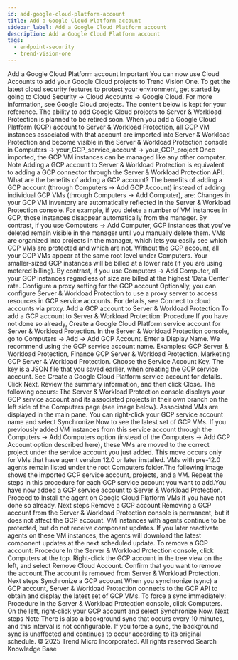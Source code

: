 ```yaml
---
id: add-google-cloud-platform-account
title: Add a Google Cloud Platform account
sidebar_label: Add a Google Cloud Platform account
description: Add a Google Cloud Platform account
tags:
  - endpoint-security
  - trend-vision-one
---
```


 Add a Google Cloud Platform account Important You can now use Cloud Accounts to add your Google Cloud projects to Trend Vision One. To get the latest cloud security features to protect your environment, get started by going to Cloud Security → Cloud Accounts → Google Cloud. For more information, see Google Cloud projects. The content below is kept for your reference. The ability to add Google Cloud projects to Server & Workload Protection is planned to be retired soon. When you add a Google Cloud Platform (GCP) account to Server & Workload Protection, all GCP VM instances associated with that account are imported into Server & Workload Protection and become visible in the Server & Workload Protection console in Computers → your_GCP_service_account → your_GCP_project Once imported, the GCP VM instances can be managed like any other computer. Note Adding a GCP account to Server & Workload Protection is equivalent to adding a GCP connector through the Server & Workload Protection API. What are the benefits of adding a GCP account? The benefits of adding a GCP account (through Computers → Add GCP Account) instead of adding individual GCP VMs (through Computers → Add Computer), are: Changes in your GCP VM inventory are automatically reflected in the Server & Workload Protection console. For example, if you delete a number of VM instances in GCP, those instances disappear automatically from the manager. By contrast, if you use Computers → Add Computer, GCP instances that you've deleted remain visible in the manager until you manually delete them. VMs are organized into projects in the manager, which lets you easily see which GCP VMs are protected and which are not. Without the GCP account, all your GCP VMs appear at the same root level under Computers. Your smaller-sized GCP instances will be billed at a lower rate (if you are using metered billing). By contrast, if you use Computers → Add Computer, all your GCP instances regardless of size are billed at the highest 'Data Center' rate. Configure a proxy setting for the GCP account Optionally, you can configure Server & Workload Protection to use a proxy server to access resources in GCP service accounts. For details, see Connect to cloud accounts via proxy. Add a GCP account to Server & Workload Protection To add a GCP account to Server & Workload Protection: Procedure If you have not done so already, Create a Google Cloud Platform service account for Server & Workload Protection. In the Server & Workload Protection console, go to Computers → Add → Add GCP Account. Enter a Display Name. We recommend using the GCP service account name. Examples: GCP Server & Workload Protection, Finance GCP Server & Workload Protection, Marketing GCP Server & Workload Protection. Choose the Service Account Key. The key is a JSON file that you saved earlier, when creating the GCP service account. See Create a Google Cloud Platform service account for details. Click Next. Review the summary information, and then click Close. The following occurs: The Server & Workload Protection console displays your GCP service account and its associated projects in their own branch on the left side of the Computers page (see image below). Associated VMs are displayed in the main pane. You can right-click your GCP service account name and select Synchronize Now to see the latest set of GCP VMs. If you previously added VM instances from this service account through the Computers → Add Computers option (instead of the Computers → Add GCP Account option described here), these VMs are moved to the correct project under the service account you just added. This move occurs only for VMs that have agent version 12.0 or later installed. VMs with pre-12.0 agents remain listed under the root Computers folder.The following image shows the imported GCP service account, projects, and a VM. Repeat the steps in this procedure for each GCP service account you want to add.You have now added a GCP service account to Server & Workload Protection. Proceed to Install the agent on Google Cloud Platform VMs if you have not done so already. Next steps Remove a GCP account Removing a GCP account from the Server & Workload Protection console is permanent, but it does not affect the GCP account. VM instances with agents continue to be protected, but do not receive component updates. If you later reactivate agents on these VM instances, the agents will download the latest component updates at the next scheduled update. To remove a GCP account: Procedure In the Server & Workload Protection console, click Computers at the top. Right-click the GCP account in the tree view on the left, and select Remove Cloud Account. Confirm that you want to remove the account.The account is removed from Server & Workload Protection. Next steps Synchronize a GCP account When you synchronize (sync) a GCP account, Server & Workload Protection connects to the GCP API to obtain and display the latest set of GCP VMs. To force a sync immediately: Procedure In the Server & Workload Protection console, click Computers. On the left, right-click your GCP account and select Synchronize Now. Next steps Note There is also a background sync that occurs every 10 minutes, and this interval is not configurable. If you force a sync, the background sync is unaffected and continues to occur according to its original schedule. © 2025 Trend Micro Incorporated. All rights reserved.Search Knowledge Base